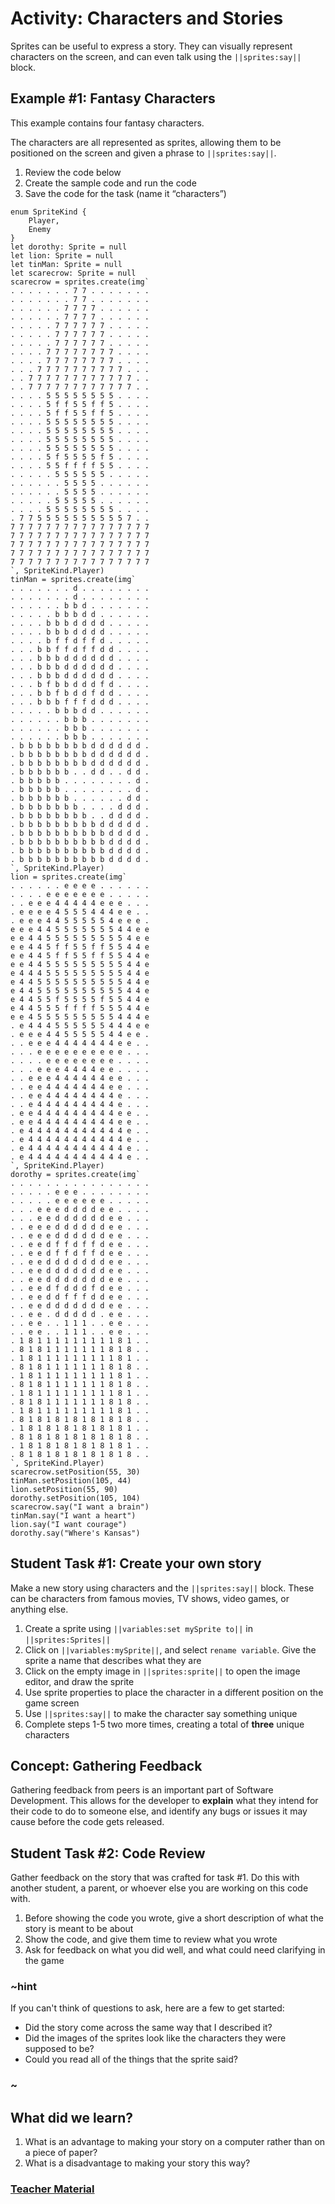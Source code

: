 # Activity: Characters and Stories

Sprites can be useful to express a story. They can visually represent characters on the screen, and can even talk using the ``||sprites:say||`` block.

## Example #1: Fantasy Characters

This example contains four fantasy characters.

The characters are all represented as sprites, allowing them to be positioned on the screen and given a phrase to ``||sprites:say||``.

1. Review the code below
2. Create the sample code and run the code
3. Save the code for the task (name it “characters”)

```blocks
enum SpriteKind {
    Player,
    Enemy
}
let dorothy: Sprite = null
let lion: Sprite = null
let tinMan: Sprite = null
let scarecrow: Sprite = null
scarecrow = sprites.create(img`
. . . . . . . 7 7 . . . . . . . 
. . . . . . . 7 7 . . . . . . . 
. . . . . . 7 7 7 7 . . . . . . 
. . . . . . 7 7 7 7 . . . . . . 
. . . . . 7 7 7 7 7 7 . . . . . 
. . . . . 7 7 7 7 7 7 . . . . . 
. . . . . 7 7 7 7 7 7 . . . . . 
. . . . 7 7 7 7 7 7 7 7 . . . . 
. . . . 7 7 7 7 7 7 7 7 . . . . 
. . . 7 7 7 7 7 7 7 7 7 7 . . . 
. . 7 7 7 7 7 7 7 7 7 7 7 7 . . 
. . 7 7 7 7 7 7 7 7 7 7 7 7 . . 
. . . . 5 5 5 5 5 5 5 5 . . . . 
. . . . 5 f f 5 5 f f 5 . . . . 
. . . . 5 f f 5 5 f f 5 . . . . 
. . . . 5 5 5 5 5 5 5 5 . . . . 
. . . . 5 5 5 5 5 5 5 5 . . . . 
. . . . 5 5 5 5 5 5 5 5 . . . . 
. . . . 5 5 5 5 5 5 5 5 . . . . 
. . . . 5 f 5 5 5 5 f 5 . . . . 
. . . . 5 5 f f f f 5 5 . . . . 
. . . . . 5 5 5 5 5 5 . . . . . 
. . . . . . 5 5 5 5 . . . . . . 
. . . . . . 5 5 5 5 . . . . . . 
. . . . . 5 5 5 5 5 . . . . . . 
. . . . 5 5 5 5 5 5 5 5 . . . . 
. 7 7 5 5 5 5 5 5 5 5 5 5 7 . . 
7 7 7 7 7 7 7 7 7 7 7 7 7 7 7 7 
7 7 7 7 7 7 7 7 7 7 7 7 7 7 7 7 
7 7 7 7 7 7 7 7 7 7 7 7 7 7 7 7 
7 7 7 7 7 7 7 7 7 7 7 7 7 7 7 7 
7 7 7 7 7 7 7 7 7 7 7 7 7 7 7 7 
`, SpriteKind.Player)
tinMan = sprites.create(img`
. . . . . . . d . . . . . . . . 
. . . . . . . d . . . . . . . . 
. . . . . . b b d . . . . . . . 
. . . . . b b b d d . . . . . . 
. . . . b b b d d d d . . . . . 
. . . . b b b d d d d . . . . . 
. . . . b f f d f f d . . . . . 
. . . b b f f d f f d d . . . . 
. . . b b b d d d d d d . . . . 
. . . b b b d d d d d d . . . . 
. . . b b b d d d d d d . . . . 
. . . b f b b d d d f d . . . . 
. . . b b f b d d f d d . . . . 
. . . b b b f f f d d d . . . . 
. . . . . b b b d d . . . . . . 
. . . . . . b b b . . . . . . . 
. . . . . . b b b . . . . . . . 
. . . . . . b b b . . . . . . . 
. b b b b b b b b d d d d d d . 
. b b b b b b b b d d d d d d . 
. b b b b b b b b d d d d d d . 
. b b b b b b . . d d . . d d . 
. b b b b b . . . . . . . . d . 
. b b b b b . . . . . . . . d . 
. b b b b b b . . . . . . d d . 
. b b b b b b b . . . . d d d . 
. b b b b b b b b . . d d d d . 
. b b b b b b b b b d d d d d . 
. b b b b b b b b b b d d d d . 
. b b b b b b b b b b d d d d . 
. b b b b b b b b b b d d d d . 
. b b b b b b b b b b d d d d . 
`, SpriteKind.Player)
lion = sprites.create(img`
. . . . . . e e e e . . . . . . 
. . . . e e e e e e e . . . . . 
. . e e e 4 4 4 4 4 e e e . . . 
. e e e e 4 5 5 5 4 4 4 e e . . 
. e e e 4 4 5 5 5 5 5 4 e e e . 
e e e 4 4 5 5 5 5 5 5 5 4 4 e e 
e e 4 4 5 5 5 5 5 5 5 5 5 4 e e 
e e 4 4 5 f f 5 5 f f 5 5 4 4 e 
e e 4 4 5 f f 5 5 f f 5 5 4 4 e 
e e 4 4 5 5 5 5 5 5 5 5 5 4 4 e 
e 4 4 4 5 5 5 5 5 5 5 5 5 4 4 e 
e 4 4 5 5 5 5 5 5 5 5 5 5 4 4 e 
e 4 4 5 5 5 5 5 5 5 5 5 5 4 4 e 
e 4 4 5 5 f 5 5 5 5 f 5 5 4 4 e 
e 4 4 5 5 5 f f f f 5 5 5 4 4 e 
e e 4 5 5 5 5 5 5 5 5 5 4 4 4 e 
. e 4 4 4 5 5 5 5 5 5 4 4 4 e e 
. e e e 4 4 5 5 5 5 5 4 4 e e . 
. . e e e 4 4 4 4 4 4 4 e e . . 
. . . e e e e e e e e e e . . . 
. . . . e e e e e e e e . . . . 
. . . e e e 4 4 4 4 e e . . . . 
. . e e e 4 4 4 4 4 4 e e . . . 
. . e e 4 4 4 4 4 4 4 e e . . . 
. . e e 4 4 4 4 4 4 4 4 e . . . 
. . e 4 4 4 4 4 4 4 4 4 e . . . 
. e e 4 4 4 4 4 4 4 4 4 e e . . 
. e e 4 4 4 4 4 4 4 4 4 e e . . 
. e 4 4 4 4 4 4 4 4 4 4 4 e . . 
. e 4 4 4 4 4 4 4 4 4 4 4 e . . 
. e 4 4 4 4 4 4 4 4 4 4 4 e . . 
. e 4 4 4 4 4 4 4 4 4 4 4 e . . 
`, SpriteKind.Player)
dorothy = sprites.create(img`
. . . . . . . . . . . . . . . . 
. . . . . e e e . . . . . . . . 
. . . . . e e e e e e . . . . . 
. . . e e e d d d d e e . . . . 
. . . e e d d d d d d e e . . . 
. . e e e d d d d d d e e . . . 
. . e e e d d d d d d e e . . . 
. . e e d f f d f f d e e . . . 
. . e e d f f d f f d e e . . . 
. . e e d d d d d d d e e . . . 
. . e e d d d d d d d e e . . . 
. . e e d d d d d d d e e . . . 
. . e e d f d d d f d e e . . . 
. . e e d d f f f d d e e . . . 
. . e e d d d d d d d e e . . . 
. . e e . d d d d d . e e . . . 
. . e e . . 1 1 1 . . e e . . . 
. . e e . . 1 1 1 . . e e . . . 
. 1 8 1 1 1 1 1 1 1 1 1 8 1 . . 
. 8 1 8 1 1 1 1 1 1 1 8 1 8 . . 
. 1 8 1 1 1 1 1 1 1 1 1 8 1 . . 
. 8 1 8 1 1 1 1 1 1 1 8 1 8 . . 
. 1 8 1 1 1 1 1 1 1 1 1 8 1 . . 
. 8 1 8 1 1 1 1 1 1 1 8 1 8 . . 
. 1 8 1 1 1 1 1 1 1 1 1 8 1 . . 
. 8 1 8 1 1 1 1 1 1 1 8 1 8 . . 
. 1 8 1 1 1 1 1 1 1 1 1 8 1 . . 
. 8 1 8 1 8 1 8 1 8 1 8 1 8 . . 
. 1 8 1 8 1 8 1 8 1 8 1 8 1 . . 
. 8 1 8 1 8 1 8 1 8 1 8 1 8 . . 
. 1 8 1 8 1 8 1 8 1 8 1 8 1 . . 
. 8 1 8 1 8 1 8 1 8 1 8 1 8 . . 
`, SpriteKind.Player)
scarecrow.setPosition(55, 30)
tinMan.setPosition(105, 44)
lion.setPosition(55, 90)
dorothy.setPosition(105, 104)
scarecrow.say("I want a brain")
tinMan.say("I want a heart")
lion.say("I want courage")
dorothy.say("Where's Kansas")
```

## Student Task #1: Create your own story

Make a new story using characters and the ``||sprites:say||`` block. These can be characters from famous movies, TV shows, video games, or anything else.

1. Create a sprite using ``||variables:set mySprite to||`` in ``||sprites:Sprites||``
2. Click on ``||variables:mySprite||``, and select `rename variable`. Give the sprite a name that describes what they are
3. Click on the empty image in ``||sprites:sprite||`` to open the image editor, and draw the sprite
4. Use sprite properties to place the character in a different position on the game screen
5. Use ``||sprites:say||`` to make the character say something unique
6. Complete steps 1-5 two more times, creating a total of **three** unique characters

## Concept: Gathering Feedback

Gathering feedback from peers is an important part of Software Development. This allows for the developer to **explain** what they intend for their code to do to someone else, and identify any bugs or issues it may cause before the code gets released. 

## Student Task #2: Code Review

Gather feedback on the story that was crafted for task #1. Do this with another student, a parent, or whoever else you are working on this code with.

1. Before showing the code you wrote, give a short description of what the story is meant to be about
2. Show the code, and give them time to review what you wrote
3. Ask for feedback on what you did well, and what could need clarifying in the game

### ~hint

If you can't think of questions to ask, here are a few to get started:

* Did the story come across the same way that I described it?
* Did the images of the sprites look like the characters they were supposed to be?
* Could you read all of the things that the sprite said?

### ~

## What did we learn?

1. What is an advantage to making your story on a computer rather than on a piece of paper?
2. What is a disadvantage to making your story this way?

### [Teacher Material](/courses/csintro/about/teachers)